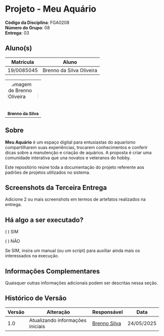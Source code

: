 # Projeto - Meu Aquário

**Código da Disciplina**: FGA0208<br>
**Número do Grupo**: 08<br>
**Entrega**: 03<br>

## Aluno(s)
|Matrícula | Aluno |
| -- | -- |
| 19/0085045  |  Brenno da Silva Oliveira |
<table style="width: 100%;">
  <tr>
    <td align="left">
      <a href="https://github.com/Brenno-Silva01">
        <img style="border-radius: 50%;" src="https://github.com/Brenno-Silva01.png" width="100px;" alt="Imagem de Brenno Oliveira"/><br />
        <sub><b>Brenno da Silva</b></sub>
      </a>
    </td>
</table>

## Sobre 
**Meu Aquário** é um espaço digital para entusiastas do aquarismo compartilharem suas experiências, trocarem conhecimentos e conferir dicas sobre a manutenção e criação de aquários. A proposta é criar uma comunidade interativa que una novatos e veteranos do hobby.

Este repositório reúne toda a documentação do projeto referente aos padrões de projetos utilizados no sistema.

## Screenshots da Terceira Entrega
Adicione 2 ou mais screenshots em termos de artefatos realizados na entrega.

## Há algo a ser executado?

( ) SIM

( ) NÃO

Se SIM, insira um manual (ou um script) para auxiliar ainda mais os interessados na execução.

## Informações Complementares 
Quaisquer outras informações adicionais podem ser descritas nessa seção.

## Histórico de Versão
| Versão | Alteração | Responsável | Data       |
|------|--------|-----------|---------|
| 1.0 | Atualizando informações iniciais  | [Brenno Silva](https://github.com/brenno-silva01) | 24/05/2025 | 
